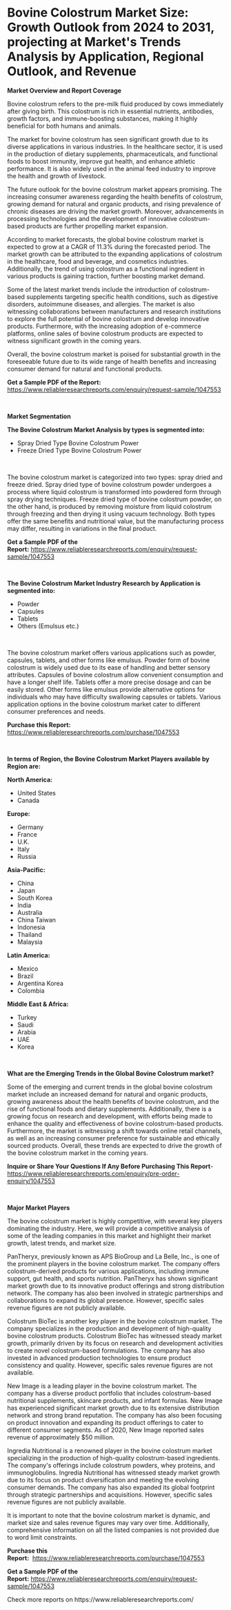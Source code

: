<p><h1>Bovine Colostrum Market Size: Growth Outlook from 2024 to 2031, projecting at Market's Trends Analysis by Application, Regional Outlook, and Revenue</h1></p><p><strong>Market Overview and Report Coverage</strong></p>
<p><p>Bovine colostrum refers to the pre-milk fluid produced by cows immediately after giving birth. This colostrum is rich in essential nutrients, antibodies, growth factors, and immune-boosting substances, making it highly beneficial for both humans and animals.</p><p>The market for bovine colostrum has seen significant growth due to its diverse applications in various industries. In the healthcare sector, it is used in the production of dietary supplements, pharmaceuticals, and functional foods to boost immunity, improve gut health, and enhance athletic performance. It is also widely used in the animal feed industry to improve the health and growth of livestock.</p><p>The future outlook for the bovine colostrum market appears promising. The increasing consumer awareness regarding the health benefits of colostrum, growing demand for natural and organic products, and rising prevalence of chronic diseases are driving the market growth. Moreover, advancements in processing technologies and the development of innovative colostrum-based products are further propelling market expansion.</p><p>According to market forecasts, the global bovine colostrum market is expected to grow at a CAGR of 11.3% during the forecasted period. The market growth can be attributed to the expanding applications of colostrum in the healthcare, food and beverage, and cosmetics industries. Additionally, the trend of using colostrum as a functional ingredient in various products is gaining traction, further boosting market demand.</p><p>Some of the latest market trends include the introduction of colostrum-based supplements targeting specific health conditions, such as digestive disorders, autoimmune diseases, and allergies. The market is also witnessing collaborations between manufacturers and research institutions to explore the full potential of bovine colostrum and develop innovative products. Furthermore, with the increasing adoption of e-commerce platforms, online sales of bovine colostrum products are expected to witness significant growth in the coming years.</p><p>Overall, the bovine colostrum market is poised for substantial growth in the foreseeable future due to its wide range of health benefits and increasing consumer demand for natural and functional products.</p></p>
<p><strong>Get a Sample PDF of the Report:</strong> <a href="https://www.reliableresearchreports.com/enquiry/request-sample/1047553">https://www.reliableresearchreports.com/enquiry/request-sample/1047553</a></p>
<p>&nbsp;</p>
<p><strong>Market Segmentation</strong></p>
<p><strong>The Bovine Colostrum Market Analysis by types is segmented into:</strong></p>
<p><ul><li>Spray Dried Type Bovine Colostrum Power</li><li>Freeze Dried Type Bovine Colostrum Power</li></ul></p>
<p>&nbsp;</p>
<p><p>The bovine colostrum market is categorized into two types: spray dried and freeze dried. Spray dried type of bovine colostrum powder undergoes a process where liquid colostrum is transformed into powdered form through spray drying techniques. Freeze dried type of bovine colostrum powder, on the other hand, is produced by removing moisture from liquid colostrum through freezing and then drying it using vacuum technology. Both types offer the same benefits and nutritional value, but the manufacturing process may differ, resulting in variations in the final product.</p></p>
<p><strong>Get a Sample PDF of the Report:</strong>&nbsp;<a href="https://www.reliableresearchreports.com/enquiry/request-sample/1047553">https://www.reliableresearchreports.com/enquiry/request-sample/1047553</a></p>
<p>&nbsp;</p>
<p><strong>The Bovine Colostrum Market Industry Research by Application is segmented into:</strong></p>
<p><ul><li>Powder</li><li>Capsules</li><li>Tablets</li><li>Others (Emulsus etc.)</li></ul></p>
<p>&nbsp;</p>
<p><p>The bovine colostrum market offers various applications such as powder, capsules, tablets, and other forms like emulsus. Powder form of bovine colostrum is widely used due to its ease of handling and better sensory attributes. Capsules of bovine colostrum allow convenient consumption and have a longer shelf life. Tablets offer a more precise dosage and can be easily stored. Other forms like emulsus provide alternative options for individuals who may have difficulty swallowing capsules or tablets. Various application options in the bovine colostrum market cater to different consumer preferences and needs.</p></p>
<p><strong>Purchase this Report:</strong>&nbsp; <a href="https://www.reliableresearchreports.com/purchase/1047553">https://www.reliableresearchreports.com/purchase/1047553</a></p>
<p>&nbsp;</p>
<p><strong>In terms of Region, the Bovine Colostrum Market Players available by Region are:</strong></p>
<p>
    <p> <strong> North America: </strong>
        <ul>
            <li>United States</li>
            <li>Canada</li>
        </ul>
        </p> 
    <p> <strong> Europe: </strong>
        <ul>
            <li>Germany</li>
            <li>France</li>
            <li>U.K.</li>
            <li>Italy</li>
            <li>Russia</li>
        </ul>
        </p> 
    <p> <strong> Asia-Pacific: </strong>
        <ul>
            <li>China</li>
            <li>Japan</li>
            <li>South Korea</li>
            <li>India</li>
            <li>Australia</li>
            <li>China Taiwan</li>
            <li>Indonesia</li>
            <li>Thailand</li>
            <li>Malaysia</li>
        </ul>
        </p> 
    <p> <strong> Latin America: </strong>
        <ul>
            <li>Mexico</li>
            <li>Brazil</li>
            <li>Argentina Korea</li>
            <li>Colombia</li>
        </ul>
        </p> 
    <p> <strong> Middle East & Africa: </strong>
        <ul>
            <li>Turkey</li>
            <li>Saudi</li>
            <li>Arabia</li>
            <li>UAE</li>
            <li>Korea</li>
        </ul>
    </p>
    </p>
<p>&nbsp;</p>
<p><strong>What are the Emerging Trends in the Global Bovine Colostrum market?</strong></p>
<p><p>Some of the emerging and current trends in the global bovine colostrum market include an increased demand for natural and organic products, growing awareness about the health benefits of bovine colostrum, and the rise of functional foods and dietary supplements. Additionally, there is a growing focus on research and development, with efforts being made to enhance the quality and effectiveness of bovine colostrum-based products. Furthermore, the market is witnessing a shift towards online retail channels, as well as an increasing consumer preference for sustainable and ethically sourced products. Overall, these trends are expected to drive the growth of the bovine colostrum market in the coming years.</p></p>
<p><strong>Inquire or Share Your Questions If Any Before Purchasing This Report</strong>- <a href="https://www.reliableresearchreports.com/enquiry/pre-order-enquiry/1047553">https://www.reliableresearchreports.com/enquiry/pre-order-enquiry/1047553</a></p>
<p>&nbsp;</p>
<p><strong>Major Market Players</strong></p>
<p><p>The bovine colostrum market is highly competitive, with several key players dominating the industry. Here, we will provide a competitive analysis of some of the leading companies in this market and highlight their market growth, latest trends, and market size.</p><p>PanTheryx, previously known as APS BioGroup and La Belle, Inc., is one of the prominent players in the bovine colostrum market. The company offers colostrum-derived products for various applications, including immune support, gut health, and sports nutrition. PanTheryx has shown significant market growth due to its innovative product offerings and strong distribution network. The company has also been involved in strategic partnerships and collaborations to expand its global presence. However, specific sales revenue figures are not publicly available.</p><p>Colostrum BioTec is another key player in the bovine colostrum market. The company specializes in the production and development of high-quality bovine colostrum products. Colostrum BioTec has witnessed steady market growth, primarily driven by its focus on research and development activities to create novel colostrum-based formulations. The company has also invested in advanced production technologies to ensure product consistency and quality. However, specific sales revenue figures are not available.</p><p>New Image is a leading player in the bovine colostrum market. The company has a diverse product portfolio that includes colostrum-based nutritional supplements, skincare products, and infant formulas. New Image has experienced significant market growth due to its extensive distribution network and strong brand reputation. The company has also been focusing on product innovation and expanding its product offerings to cater to different consumer segments. As of 2020, New Image reported sales revenue of approximately $50 million.</p><p>Ingredia Nutritional is a renowned player in the bovine colostrum market specializing in the production of high-quality colostrum-based ingredients. The company's offerings include colostrum powders, whey proteins, and immunoglobulins. Ingredia Nutritional has witnessed steady market growth due to its focus on product diversification and meeting the evolving consumer demands. The company has also expanded its global footprint through strategic partnerships and acquisitions. However, specific sales revenue figures are not publicly available.</p><p>It is important to note that the bovine colostrum market is dynamic, and market size and sales revenue figures may vary over time. Additionally, comprehensive information on all the listed companies is not provided due to word limit constraints.</p></p>
<p><strong>Purchase this Report:</strong>&nbsp;&nbsp;<a href="https://www.reliableresearchreports.com/purchase/1047553">https://www.reliableresearchreports.com/purchase/1047553</a></p>
<p></p>
<p><strong>Get a Sample PDF of the Report:</strong>&nbsp;<a href="https://www.reliableresearchreports.com/enquiry/request-sample/1047553">https://www.reliableresearchreports.com/enquiry/request-sample/1047553</a></p>
<p>Check more reports on https://www.reliableresearchreports.com/</p>